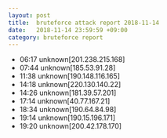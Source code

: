 ```yaml
---
layout: post
title:  bruteforce attack report 2018-11-14
date:   2018-11-14 23:59:59 +09:00
category: bruteforce report
---
```


* 06:17 unknown[201.238.215.168]
* 07:44 unknown[185.53.91.28]
* 11:38 unknown[190.148.116.165]
* 14:18 unknown[220.130.140.22]
* 14:26 unknown[181.39.57.201]
* 17:14 unknown[40.77.167.21]
* 18:34 unknown[190.64.84.98]
* 19:14 unknown[190.15.196.171]
* 19:20 unknown[200.42.178.170]
